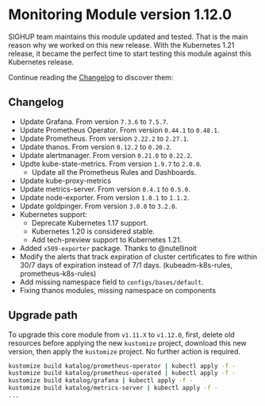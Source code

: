 # Monitoring Module version 1.12.0

SIGHUP team maintains this module updated and tested. That is the main reason why we worked on this new release.
With the Kubernetes 1.21 release, it became the perfect time to start testing this module against this Kubernetes
release.

Continue reading the [Changelog](#changelog) to discover them:

## Changelog

- Update Grafana. From version `7.3.6` to `7.5.7`.
- Update Prometheus Operator. From version `0.44.1` to `0.48.1`.
- Update Prometheus. From version `2.22.2` to `2.27.1`.
- Update thanos. From version `0.12.2` to `0.20.2`.
- Update alertmanager. From version `0.21.0` to `0.22.2`.
- Updte kube-state-metrics. From version `1.9.7` to `2.0.0`.
  - Update all the Prometheus Rules and Dashboards.
- Update kube-proxy-metrics
- Update metrics-server. From version `0.4.1` to `0.5.0`.
- Update node-exporter. From version `1.0.1` to `1.1.2`.
- Update goldpinger. From version `3.0.0` to `3.2.0`.
- Kubernetes support:
  - Deprecate Kubernetes 1.17 support.
  - Kubernetes 1.20 is considered stable.
  - Add tech-preview support to Kubernetes 1.21.
- Added `x509-exporter` package. Thanks to @nutellinoit
- Modify the alerts that track expiration of cluster certificates to fire within 30/7 days of expiration instead of 7/1 days. (kubeadm-k8s-rules, prometheus-k8s-rules)
- Add missing namespace field to `configs/bases/default`.
- Fixing thanos modules, missing namespace on components

## Upgrade path

To upgrade this core module from `v1.11.X` to `v1.12.0`, first, delete old resources before applying the new
`kustomize` project, download this new version, then apply the `kustomize` project. No further action is required.

```bash
kustomize build katalog/prometheus-operator | kubectl apply -f -
kustomize build katalog/prometheus-operated | kubectl apply -f -
kustomize build katalog/grafana | kubectl apply -f -
kustomize build katalog/metrics-server | kubectl apply -f -
...
```
